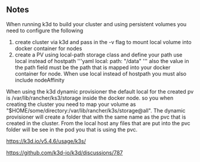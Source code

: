 ## Notes
When running k3d to build your cluster and using persistent volumes
you need to configure the following

1. create cluster via k3d and pass in the -v flag to mount local volume into docker container for nodes
2. create a PV using local-path storage class and define your path use local instead of hostpath
   '''yaml
        local:
         path: "/data"
   '''
   also the value in the path field must be the path that is mapped into your docker container for node. 
   When use local instead of hostpath you must also include nodeAffinity

When using the k3d dynamic provisioner the default local for the created pv is 
/var/lib/rancher/ks3/storage inside the docker node. so you when creating the cluster you need to map your volume as "$HOME/some/directory:/var/lib/rancher/k3s/storage@all". The dynamic provisioner will create a folder that with the same name as the pvc that is created in the cluster. 
From the local host any files that are put into the pvc folder will be see in the pod you that is using the pvc.

https://k3d.io/v5.4.6/usage/k3s/ 

https://github.com/k3d-io/k3d/discussions/787